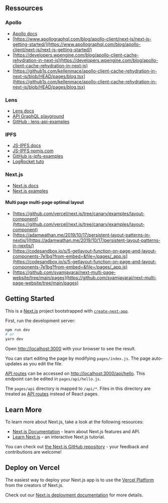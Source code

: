 ## Ressources

### Apollo

- [Apollo docs](https://www.apollographql.com/docs/react/)
- [https://www.apollographql.com/blog/apollo-client/next-js/next-js-getting-started/](https://www.apollographql.com/blog/apollo-client/next-js/next-js-getting-started/)
- [https://developers.wpengine.com/blog/apollo-client-cache-rehydration-in-next-js](https://developers.wpengine.com/blog/apollo-client-cache-rehydration-in-next-js)
- [https://github1s.com/kellenmace/apollo-client-cache-rehydration-in-next-js/blob/HEAD/pages/blog.tsx](https://github1s.com/kellenmace/apollo-client-cache-rehydration-in-next-js/blob/HEAD/pages/blog.tsx)

### Lens

- [Lens docs](https://docs.lens.dev/docs/introduction)
- [API GraphQL playground](https://api-mumbai.lens.dev/playground)
- [GitHub : lens-api-examples](https://github.com/aave/lens-api-examples)

### IPFS

- [JS-IPFS docs](https://docs.ipfs.io/reference/js/api/)
- [JS-IPFS npmjs.com](https://www.npmjs.com/package/ipfs-http-client)
- [GitHub js-ipfs-examples](https://github.com/ipfs-examples/js-ipfs-examples)
- [LogRocket tuto](https://blog.logrocket.com/decentralized-data-storage-using-ipfs-and-react-a-tutorial-with-examples/)

### Next.js

- [Next.js docs](https://nextjs.org/docs)
- [Next.js examples](https://github.com/vercel/next.js/tree/canary/examples)

#### Multi page multi-page optimal layout

- [https://github.com/vercel/next.js/tree/canary/examples/layout-component](https://github.com/vercel/next.js/tree/canary/examples/layout-component)
- [https://adamwathan.me/2019/10/17/persistent-layout-patterns-in-nextjs/](https://adamwathan.me/2019/10/17/persistent-layout-patterns-in-nextjs/)
- [https://codesandbox.io/s/5-getlayout-function-on-page-and-layout-components-7e1bg?from-embed=&file=/pages/_app.js](https://codesandbox.io/s/5-getlayout-function-on-page-and-layout-components-7e1bg?from-embed=&file=/pages/_app.js)
- [https://github.com/syamjayaraj/next-multi-page-website/tree/main/pages](https://github.com/syamjayaraj/next-multi-page-website/tree/main/pages)

## Getting Started

This is a [Next.js](https://nextjs.org/) project bootstrapped with [`create-next-app`](https://github.com/vercel/next.js/tree/canary/packages/create-next-app).

First, run the development server:

```bash
npm run dev
# or
yarn dev
```

Open [http://localhost:3000](http://localhost:3000) with your browser to see the result.

You can start editing the page by modifying `pages/index.js`. The page auto-updates as you edit the file.

[API routes](https://nextjs.org/docs/api-routes/introduction) can be accessed on [http://localhost:3000/api/hello](http://localhost:3000/api/hello). This endpoint can be edited in `pages/api/hello.js`.

The `pages/api` directory is mapped to `/api/*`. Files in this directory are treated as [API routes](https://nextjs.org/docs/api-routes/introduction) instead of React pages.

## Learn More

To learn more about Next.js, take a look at the following resources:

- [Next.js Documentation](https://nextjs.org/docs) - learn about Next.js features and API.
- [Learn Next.js](https://nextjs.org/learn) - an interactive Next.js tutorial.

You can check out [the Next.js GitHub repository](https://github.com/vercel/next.js/) - your feedback and contributions are welcome!

## Deploy on Vercel

The easiest way to deploy your Next.js app is to use the [Vercel Platform](https://vercel.com/new?utm_medium=default-template&filter=next.js&utm_source=create-next-app&utm_campaign=create-next-app-readme) from the creators of Next.js.

Check out our [Next.js deployment documentation](https://nextjs.org/docs/deployment) for more details.
